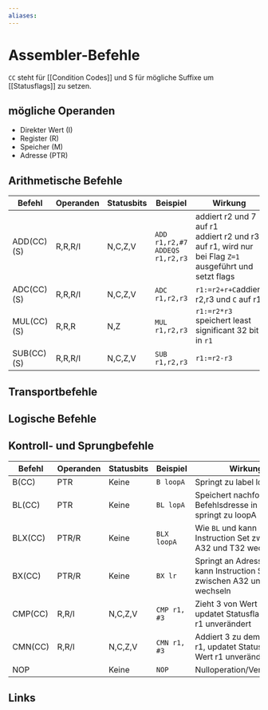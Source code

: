 ```yaml
---
aliases: 
---
```

# Assembler-Befehle 
`CC` steht für [[Condition Codes]] und S für mögliche Suffixe um [[Statusflags]] zu setzen.
## mögliche Operanden
- Direkter Wert (I)
- Register (R)
- Speicher (M)
- Adresse (PTR)
## Arithmetische Befehle
| Befehl     | Operanden | Statusbits | Beispiel                              | Wirkung                                                                                                   |
| ---------- | --------- | ---------- | ------------------------------------- | --------------------------------------------------------------------------------------------------------- |
| ADD(CC)(S) | R,R,R/I   | N,C,Z,V    | `ADD r1,r2,#7` <br> `ADDEQS r1,r2,r3` | addiert r2 und 7 auf r1 <br> addiert r2 und r3 auf r1, wird nur bei Flag `Z=1` ausgeführt und setzt flags |
| ADC(CC)(S) | R,R,R/I   | N,C,Z,V    | `ADC r1,r2,r3`                        | `r1:=r2+r+C`addiert r2,r3 und `C` auf r1                                                                  |
| MUL(CC)(S) | R,R,R     | N,Z        | `MUL r1,r2,r3`                        | `r1:=r2*r3` speichert least significant 32 bit in `r1`                                                    |
| SUB(CC)(S) | R,R,R/I   | N,C,Z,V    | `SUB r1,r2,r3`                        | `r1:=r2-r3`                                                                                               |

## Transportbefehle

## Logische Befehle

## Kontroll- und Sprungbefehle
| Befehl  | Operanden | Statusbits | Beispiel     | Wirkung                                                                      |
| ------- | --------- | ---------- | ------------ | ---------------------------------------------------------------------------- |
| B(CC)   | PTR       | Keine      | `B loopA`    | Springt zu label loopA                                                       |
| BL(CC)  | PTR       | Keine      | `BL lopA`    | Speichert nachfolgende Befehlsdresse in LR und springt zu loopA              |
| BLX(CC) | PTR/R     | Keine      | `BLX loopA`  | Wie `BL` und kann Instruction Set zwischen A32 und T32 wechseln              |
| BX(CC)  | PTR/R     | Keine      | `BX lr`      | Springt an Adresse lr und kann Instruction Set zwischen A32 und T32 wechseln |
| CMP(CC) | R,R/I     | N,C,Z,V    | `CMP r1, #3` | Zieht 3 von Wert in r1 ab, updatet Statusflags, Wert r1 unverändert          |
| CMN(CC) | R,R/I     | N,C,Z,V    | `CMN r1, #3` | Addiert 3 zu dem Wert in r1, updatet Statusflags, Wert r1 unverändert        |
| NOP     |           | Keine      | `NOP`        | Nulloperation/Verzögerung                                                                             |

## Links